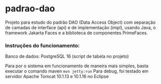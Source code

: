 # padrao-dao
Projeto para estudo do padrão DAO (Data Access Object) com separação de camadas de interface (api) e de implementação (impl), usando Java, o framework Jakarta Faces e a biblioteca de componentes PrimeFaces.

### Instruções do funcionamento:
Banco de dados: PostgreSQL 16 (script de tabela no projeto)

Para por o sistema em funcionamento de maneira mais simples, basta executar o comando maven `mvn jetty:run`
Para debug, foi testado em servidor Apache Tomcat 10.1.13 e 10.1.16 no Eclipse
